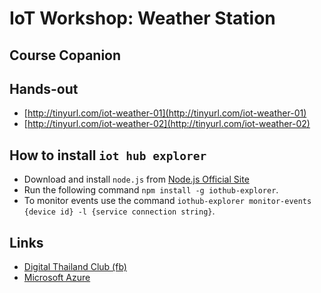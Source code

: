 # IoT Workshop: Weather Station
## Course Copanion

## Hands-out
* [http://tinyurl.com/iot-weather-01](http://tinyurl.com/iot-weather-01)
* [http://tinyurl.com/iot-weather-02](http://tinyurl.com/iot-weather-02)

## How to install `iot hub explorer`
* Download and install `node.js` from [Node.js Official Site](https://nodejs.org/en/)
* Run the following command `npm install -g iothub-explorer`.
* To monitor events use the command `iothub-explorer monitor-events {device id} -l {service connection string}`.

## Links
* [Digital Thailand Club (fb)](https://www.facebook.com/digitalthailandclub)
* [Microsoft Azure](https://azure.com)

